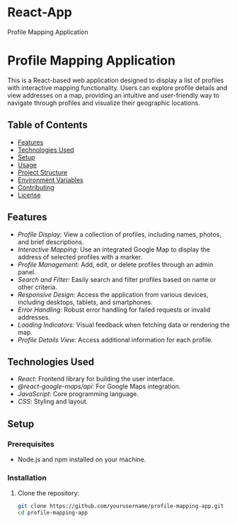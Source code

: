 # React-App
Profile Mapping Application

# Profile Mapping Application

This is a React-based web application designed to display a list of profiles with interactive mapping functionality. Users can explore profile details and view addresses on a map, providing an intuitive and user-friendly way to navigate through profiles and visualize their geographic locations.

## Table of Contents
- [Features](#features)
- [Technologies Used](#technologies-used)
- [Setup](#setup)
- [Usage](#usage)
- [Project Structure](#project-structure)
- [Environment Variables](#environment-variables)
- [Contributing](#contributing)
- [License](#license)

## Features
- *Profile Display:* View a collection of profiles, including names, photos, and brief descriptions.
- *Interactive Mapping:* Use an integrated Google Map to display the address of selected profiles with a marker.
- *Profile Management:* Add, edit, or delete profiles through an admin panel.
- *Search and Filter:* Easily search and filter profiles based on name or other criteria.
- *Responsive Design:* Access the application from various devices, including desktops, tablets, and smartphones.
- *Error Handling:* Robust error handling for failed requests or invalid addresses.
- *Loading Indicators:* Visual feedback when fetching data or rendering the map.
- *Profile Details View:* Access additional information for each profile.

## Technologies Used
- *React*: Frontend library for building the user interface.
- *@react-google-maps/api*: For Google Maps integration.
- *JavaScript*: Core programming language.
- *CSS*: Styling and layout.

## Setup

### Prerequisites
- Node.js and npm installed on your machine.

### Installation
1. Clone the repository:
   ```bash
   git clone https://github.com/yourusername/profile-mapping-app.git
   cd profile-mapping-app
